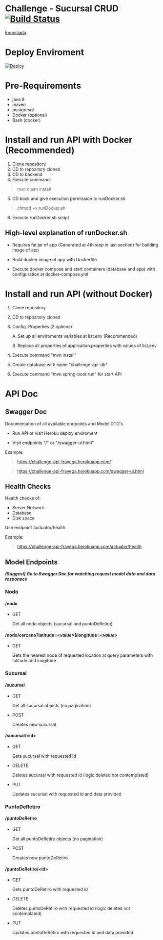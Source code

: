 # Challenge - Sucursal CRUD [![Build Status](https://travis-ci.com/cassa10/challenge-api-fravega.svg?branch=main)](https://travis-ci.com/cassa10/challenge-api-fravega)

[Enunciado](https://github.com/cassa10/challenge-api-fravega/blob/main/doc/software-engineer_challenge-1.pdf)

# Deploy Enviroment

[![Deploy](https://www.herokucdn.com/deploy/button.svg)](https://challenge-api-fravega.herokuapp.com/)

# Pre-Requirements

  - java 8
  - maven
  - postgresql
  - Docker (optional)
  - Bash (docker)

# Install and run API with Docker (Recommended)

1. Clone repository
2. CD to repository cloned
3. CD to backend
4. Execute command:
  >mvn clean install
5. CD back and give execution permission to runDocker.sh
  >chmod +x runDocker.sh
6. Execute runDocker.sh script 

## High-level explanation of runDocker.sh

- Requires fat jar of app (Generated at 4th step in last section) for building image of app

- Build docker image of app with Dockerfile

- Execute docker compose and start containers (database and app) with configuration at docker-compose.yml

# Install and run API (without Docker)

1. Clone repository
2. CD to repository cloned
3. Config. Properties (2 options)

    A. Set up all enviroments variables at list.env (Recommended) 
    
    B. Replace all properties of application.properties with values of list.env

4. Execute command "mvn install"
5. Create database with name "challenge-api-db"
6. Execute command "mvn spring-boot:run" for start API


# API Doc

## Swagger Doc

Documentation of all available endpoints and Model DTO's

- Run API or visit Heroku deploy enviroment

- Visit endpoints "/" or "/swagger-ui.html"

Example:
  >https://challenge-api-fravega.herokuapp.com/

  >https://challenge-api-fravega.herokuapp.com/swagger-ui.html

## Health Checks

Health checks of:

 - Server Network
 - Database
 - Disk space

Use endpoint /actuator/health

Example: 
  >https://challenge-api-fravega.herokuapp.com/actuator/health

## Model Endpoints

*<b>(Suggest) Go to Swagger Doc for watching request model data and data responses </b>*

### Nodo

#### /nodo

- GET

  Get all nodo objects (sucursal and puntoDeRetiro)

#### /nodo/cercano?latitude=<*value*>&longitude=<*value*>

- GET

    Gets the nearest node of requested location at query parameters with latitude and longitude

### Sucursal


####  /sucursal

- GET
    
    Get all sucursal objects (no pagination)

- POST 

    Creates new sucursal

#### /sucursal/<id\>

- GET

    Gets sucursal with requested id

- DELETE

    Deletes sucursal with requested id (logic deleted not contemplated)

- PUT

    Updates sucursal with requested id and data provided

### PuntoDeRetiro

####  /puntoDeRetiro

- GET
    
    Get all puntoDeRetiro objects (no pagination)

- POST

    Creates new puntoDeRetiro

####  /puntoDeRetiro/<id\>

- GET

    Gets puntoDeRetiro with requested id

- DELETE

    Deletes puntoDeRetiro with requested id (logic deleted not contemplated)

- PUT

    Updates puntoDeRetiro with requested id and data provided



